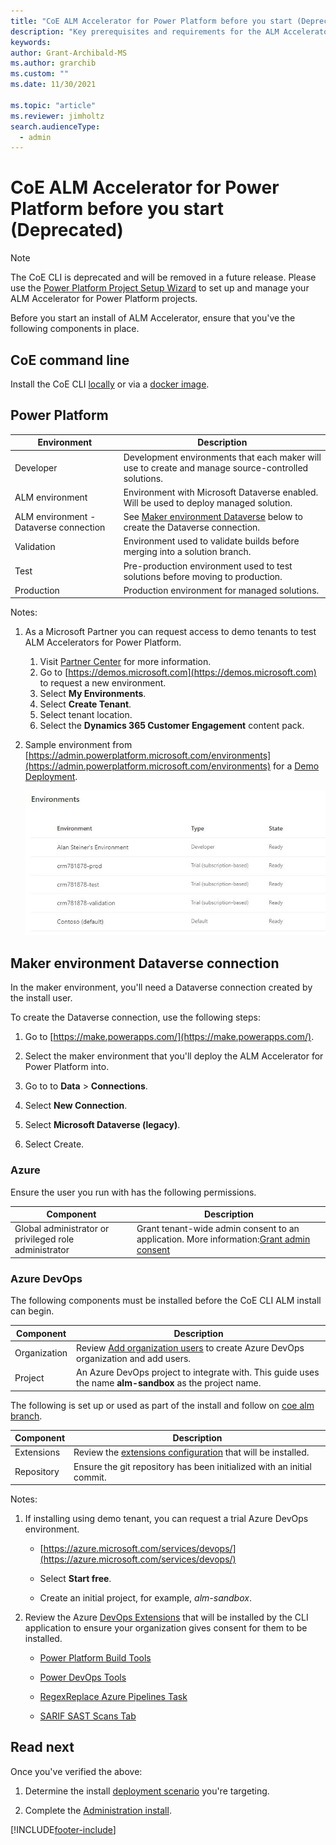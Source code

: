 ```yaml
---
title: "CoE ALM Accelerator for Power Platform before you start (Deprecated)"
description: "Key prerequisites and requirements for the ALM Accelerator using the Center of Excellence (CoE) Command Line Interface (CLI)"
keywords: 
author: Grant-Archibald-MS
ms.author: grarchib
ms.custom: ""
ms.date: 11/30/2021

ms.topic: "article"
ms.reviewer: jimholtz
search.audienceType: 
  - admin
---
```


# CoE ALM Accelerator for Power Platform before you start (Deprecated)

> [!NOTE]
> The CoE CLI is deprecated and will be removed in a future release. Please use the [Power Platform Project Setup Wizard](power-platform/guidance/alm-accelerator/setup-admin-tasks.md) to set up and manage your ALM Accelerator for Power Platform projects.

Before you start an install of ALM Accelerator, ensure that you've the following components in place.

## CoE command line

Install the CoE CLI [locally](../install.md#local-install) or via a [docker image](../install.md#docker-install).

## Power Platform

Environment | Description
----------- | -------------
Developer | Development environments that each maker will use to create and manage source-controlled solutions.
ALM environment | Environment with Microsoft Dataverse enabled. Will be used to deploy managed solution.
ALM environment - Dataverse connection | See [Maker environment Dataverse](#maker-environment-dataverse-connection) below to create the Dataverse connection.
Validation | Environment used to validate builds before merging into a solution branch.              |
Test | Pre-production environment used to test solutions before moving to production.          |
Production | Production environment for managed solutions.                                         |

Notes:

1. As a Microsoft Partner you can request access to demo tenants to test ALM Accelerators for Power Platform.
   1) Visit [Partner Center](/partner-center/mpn-demos) for more information.
   2) Go to [https://demos.microsoft.com](https://demos.microsoft.com) to request a new environment.
   3) Select **My Environments**.
   4) Select **Create Tenant**.
   5) Select tenant location.
   6) Select the **Dynamics 365 Customer Engagement** content pack.

1. Sample environment from [https://admin.powerplatform.microsoft.com/environments](https://admin.powerplatform.microsoft.com/environments) for a [Demo Deployment](./scenarios/tenant-deployments.md#demonstration-deployment).

   ![Sample image Environments from Power Platform Admin Portal](../media/environments.jpg)

## Maker environment Dataverse connection

In the maker environment, you'll need a Dataverse connection created by the install user.

To create the Dataverse connection, use the following steps:

1. Go to [https://make.powerapps.com/](https://make.powerapps.com/).

1. Select the maker environment that you'll deploy the ALM Accelerator for Power Platform into.

1. Go to to **Data** > **Connections**.

1. Select **New Connection**.

1. Select **Microsoft Dataverse (legacy)**.

1. Select Create.

### Azure

Ensure the user you run with has the following permissions.

Component | Description
--------- | ----------
Global administrator or privileged role administrator|Grant tenant-wide admin consent to an application. More information:[Grant admin consent](/azure/active-directory/manage-apps/grant-admin-consent)

### Azure DevOps

The following components must be installed before the CoE CLI ALM install can begin.

Component | Description
--------- | ----------
Organization | Review [Add organization users](/azure/devops/organizations/accounts/add-organization-users) to create Azure DevOps organization and add users.
Project | An Azure DevOps project to integrate with. This guide uses the name **alm-sandbox** as the project name.

The following is set up or used as part of the install and follow on [coe alm branch](https://aka.ms/coe-cli/help/alm/branch).

Component | Description
--------- | ----------
Extensions | Review the [extensions configuration](https://github.com/microsoft/coe-starter-kit/tree/main/coe-cli/config/AzureDevOpsExtensionsDetails.json) that will be installed.
Repository | Ensure the git repository has been initialized with an initial commit.

Notes:

1. If installing using demo tenant, you can request a trial Azure DevOps environment.

   - [https://azure.microsoft.com/services/devops/](https://azure.microsoft.com/services/devops/)

   - Select **Start free**.

   - Create an initial project, for example, *alm-sandbox*.

1. Review the Azure [DevOps Extensions](https://github.com/microsoft/coe-starter-kit/tree/main/coe-cli/config/AzureDevOpsExtensionsDetails.json) that will be installed by the CLI application to ensure your organization gives consent for them to be installed.
   - [Power Platform Build Tools](https://marketplace.visualstudio.com/items?itemName=microsoft-IsvExpTools.PowerPlatform-BuildTools)

   - [Power DevOps Tools](https://marketplace.visualstudio.com/items?itemName=WaelHamze.xrm-ci-framework-build-tasks)

   - [RegexReplace Azure Pipelines Task](https://marketplace.visualstudio.com/items?itemName=knom.regexreplace-task)
  
   - [SARIF SAST Scans Tab](https://marketplace.visualstudio.com/items?itemName=sariftools.scans)

## Read next

Once you've verified the above:

1. Determine the install [deployment scenario](./scenarios/overview.md) you're targeting.

1. Complete the [Administration install](./admin-install.md).

[!INCLUDE[footer-include](../../../../includes/footer-banner.md)]
